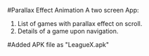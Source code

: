 #Parallax Effect Animation
A two screen App:
1. List of games with parallax effect on scroll.
2. Details of a game upon navigation.

#Added APK file as "LeagueX.apk"
